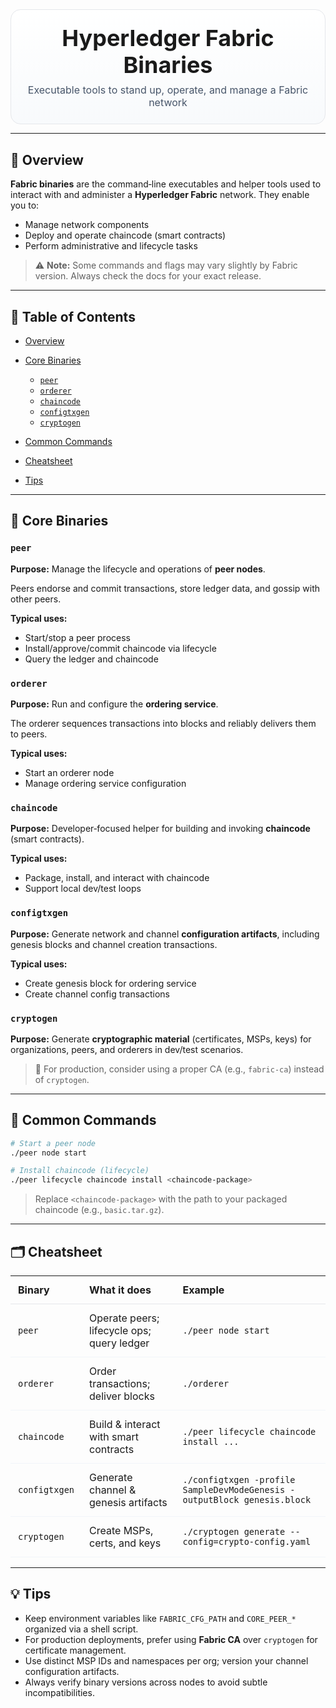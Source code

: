 <div align="center" style="padding: 24px; border: 1px solid #e5e7eb; border-radius: 16px; background: linear-gradient(180deg,#ffffff, #f8fafc);">
  <h1 style="margin: 0; font-size: 36px; line-height: 1.2;">Hyperledger Fabric Binaries</h1>
  <p style="margin: 8px 0 0; font-size: 16px; color: #475569;">Executable tools to stand up, operate, and manage a Fabric network</p>

</div>

---

## 📘 Overview

**Fabric binaries** are the command‑line executables and helper tools used to interact with and administer a **Hyperledger Fabric** network. They enable you to:

- Manage network components
- Deploy and operate chaincode (smart contracts)
- Perform administrative and lifecycle tasks

> ⚠️ **Note:** Some commands and flags may vary slightly by Fabric version. Always check the docs for your exact release.

---

## 📑 Table of Contents

- [Overview](#-overview)
- [Core Binaries](#-core-binaries)

  - [`peer`](#peer)
  - [`orderer`](#orderer)
  - [`chaincode`](#chaincode)
  - [`configtxgen`](#configtxgen)
  - [`cryptogen`](#cryptogen)

- [Common Commands](#-common-commands)
- [Cheatsheet](#-cheatsheet)
- [Tips](#-tips)

---

## 🧰 Core Binaries

### `peer`

**Purpose:** Manage the lifecycle and operations of **peer nodes**.

Peers endorse and commit transactions, store ledger data, and gossip with other peers.

**Typical uses:**

- Start/stop a peer process
- Install/approve/commit chaincode via lifecycle
- Query the ledger and chaincode

### `orderer`

**Purpose:** Run and configure the **ordering service**.

The orderer sequences transactions into blocks and reliably delivers them to peers.

**Typical uses:**

- Start an orderer node
- Manage ordering service configuration

### `chaincode`

**Purpose:** Developer‑focused helper for building and invoking **chaincode** (smart contracts).

**Typical uses:**

- Package, install, and interact with chaincode
- Support local dev/test loops

### `configtxgen`

**Purpose:** Generate network and channel **configuration artifacts**, including genesis blocks and channel creation transactions.

**Typical uses:**

- Create genesis block for ordering service
- Create channel config transactions

### `cryptogen`

**Purpose:** Generate **cryptographic material** (certificates, MSPs, keys) for organizations, peers, and orderers in dev/test scenarios.

> 📝 For production, consider using a proper CA (e.g., `fabric-ca`) instead of `cryptogen`.

---

## 🧪 Common Commands

```bash
# Start a peer node
./peer node start
```

```bash
# Install chaincode (lifecycle)
./peer lifecycle chaincode install <chaincode-package>
```

> Replace `<chaincode-package>` with the path to your packaged chaincode (e.g., `basic.tar.gz`).

---

## 🗂️ Cheatsheet

<table style="width: 100%; border-collapse: collapse;">
  <thead>
    <tr>
      <th align="left" style="padding: 12px; border-bottom: 1px solid #e5e7eb;">Binary</th>
      <th align="left" style="padding: 12px; border-bottom: 1px solid #e5e7eb;">What it does</th>
      <th align="left" style="padding: 12px; border-bottom: 1px solid #e5e7eb;">Example</th>
    </tr>
  </thead>
  <tbody>
    <tr>
      <td style="padding: 12px; border-bottom: 1px solid #f1f5f9;"><code>peer</code></td>
      <td style="padding: 12px; border-bottom: 1px solid #f1f5f9;">Operate peers; lifecycle ops; query ledger</td>
      <td style="padding: 12px; border-bottom: 1px solid #f1f5f9;"><code>./peer node start</code></td>
    </tr>
    <tr>
      <td style="padding: 12px; border-bottom: 1px solid #f1f5f9;"><code>orderer</code></td>
      <td style="padding: 12px; border-bottom: 1px solid #f1f5f9;">Order transactions; deliver blocks</td>
      <td style="padding: 12px; border-bottom: 1px solid #f1f5f9;"><code>./orderer</code></td>
    </tr>
    <tr>
      <td style="padding: 12px; border-bottom: 1px solid #f1f5f9;"><code>chaincode</code></td>
      <td style="padding: 12px; border-bottom: 1px solid #f1f5f9;">Build & interact with smart contracts</td>
      <td style="padding: 12px; border-bottom: 1px solid #f1f5f9;"><code>./peer lifecycle chaincode install ...</code></td>
    </tr>
    <tr>
      <td style="padding: 12px; border-bottom: 1px solid #f1f5f9;"><code>configtxgen</code></td>
      <td style="padding: 12px; border-bottom: 1px solid #f1f5f9;">Generate channel & genesis artifacts</td>
      <td style="padding: 12px; border-bottom: 1px solid #f1f5f9;"><code>./configtxgen -profile SampleDevModeGenesis -outputBlock genesis.block</code></td>
    </tr>
    <tr>
      <td style="padding: 12px; border-bottom: 1px solid #f1f5f9;"><code>cryptogen</code></td>
      <td style="padding: 12px; border-bottom: 1px solid #f1f5f9;">Create MSPs, certs, and keys</td>
      <td style="padding: 12px; border-bottom: 1px solid #f1f5f9;"><code>./cryptogen generate --config=crypto-config.yaml</code></td>
    </tr>
  </tbody>
</table>

---

## 💡 Tips

- Keep environment variables like `FABRIC_CFG_PATH` and `CORE_PEER_*` organized via a shell script.
- For production deployments, prefer using **Fabric CA** over `cryptogen` for certificate management.
- Use distinct MSP IDs and namespaces per org; version your channel configuration artifacts.
- Always verify binary versions across nodes to avoid subtle incompatibilities.
